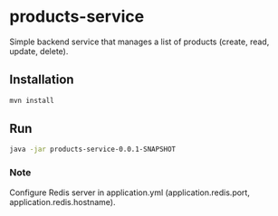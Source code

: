 # products-service

Simple backend service that manages a list of products (create, read, update, delete).

## Installation
```bash
mvn install
```
## Run
```bash
java -jar products-service-0.0.1-SNAPSHOT
```
### Note
Configure Redis server in application.yml (application.redis.port, application.redis.hostname).